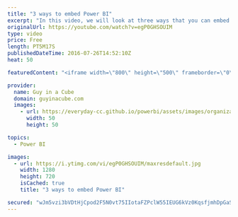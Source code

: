 ```yaml
---
title: "3 ways to embed Power BI"
excerpt: "In this video, we will look at three ways that you can embed Power BI into your website or application. This includes the Publish to Web feature, using the REST APIs and the new Power BI Embedded service within Microsoft Azure.  Watch the behind the scenes video over on Guy in a Cube - https://youtu.be/OqbVZfFhEzA"
originalUrl: https://youtube.com/watch?v=egP0GHSOUIM
type: video
price: Free
length: PT5M17S
publishedDateTime: 2016-07-26T14:52:10Z
heat: 50

featuredContent: "<iframe width=\"800\" height=\"500\" frameborder=\"0\" src=\"https://www.youtube.com/embed/egP0GHSOUIM\" allow=\"accelerometer; autoplay; encrypted-media; gyroscope; picture-in-picture\" allowfullscreen></iframe>"

provider:
  name: Guy in a Cube
  domain: guyinacube.com
  images:
    - url: https://everyday-cc.github.io/powerbi/assets/images/organizations/guyinacube.com-50x50.jpg
      width: 50
      height: 50

topics:
  - Power BI

images:
  - url: https://i.ytimg.com/vi/egP0GHSOUIM/maxresdefault.jpg
    width: 1280
    height: 720
    isCached: true
    title: "3 ways to embed Power BI"

secured: "wJm5vzi3bVDtHjCpod2F5N0vt75IIotaFZPclW55IEUG6kVz0KqsfjmhDpGaSQXS9FX41ahQ+MArNzPQOs/XIPb8mqv0ZdLtMgDwK4UoMzg+hiPymYdY2HlsKDT4Xy68Sfz6kRc4aJ39e3Y3bHm9qI2HWfjtjc0bMpkYdZh/xfHe6dTZp6f4ToGidlbYdlhZjh/40pr5B1S/Kya5p/q7DIPoxJ5EwDuk51TqpvdxKsBDT2fivlafY7GeaoWOte0hugbVOvhJd+fi0qMd1PEFU8nHpFa9i0L5KmdPnrJ/ttAcTFBBc+C/F4vpPUKWHmotJ8KeWiXXhhFlnXG2QQVu8cOCmERAApXCP9w+c5Vd9se7eQlqwErWmeCurOEO7FsMESjnekhBpRvGjkYagiQjZNIpnCbL/4lLHF/8n8ohwsHL5d4zm1TMKKHi9ClVjsUp;gvk5cKGYp8lrH78K4AKP8g=="
---
```


